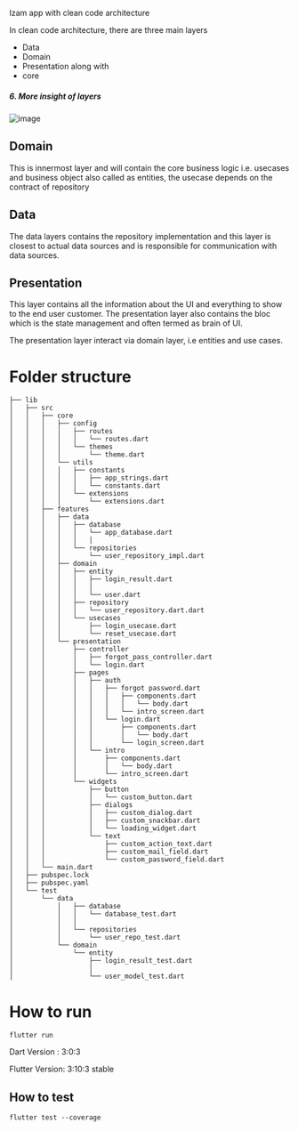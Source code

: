 Izam app with clean code architecture

In clean code architecture, there are three main layers

- Data
- Domain
- Presentation
  along with
- core

##### 6. More insight of layers

![image](https://miro.medium.com/max/772/0*sfCDEb571WD-7EfP.jpg)

## Domain

This is innermost layer and will contain the core business logic i.e. usecases and business object also called as entities, the usecase depends on the contract of repository

## Data

The data layers contains the repository implementation and this layer is closest to actual data sources and is responsible for communication with data sources.

## Presentation

This layer contains all the information about the UI and everything to show to the end user customer. The presentation layer also contains the bloc which is the state management and often termed as brain of UI.

The presentation layer interact via domain layer, i.e entities and use cases.

# Folder structure

```
├── lib
│   ├── src
│   │   ├── core
│   │   │   ├── config
│   │   │   │   ├── routes
│   │   │   │   │   └── routes.dart
│   │   │   │   └── themes
│   │   │   │       └── theme.dart
│   │   │   └── utils
│   │   │   │   ├── constants
│   │   │   │   │   ├── app_strings.dart
│   │   │   │   │   └── constants.dart
│   │   │   │   └── extensions
│   │   │   │       └── extensions.dart
│   │   ├── features
│   │   │   ├── data
│   │   │   │   ├── database
│   │   │   │   │   └── app_database.dart
│   │   │   │   │   │
│   │   │   │   └── repositories
│   │   │   │       └── user_repository_impl.dart
│   │   │   ├── domain
│   │   │   │   ├── entity
│   │   │   │   │   ├── login_result.dart
│   │   │   │   │   │
│   │   │   │   │   └── user.dart
│   │   │   │   ├── repository
│   │   │   │   │   └── user_repository.dart.dart
│   │   │   │   └── usecases
│   │   │   │       ├── login_usecase.dart
│   │   │   │       └── reset_usecase.dart
│   │   │   └── presentation
│   │   │       ├── controller
│   │   │       │   ├── forgot_pass_controller.dart
│   │   │       │   └── login.dart
│   │   │       ├── pages
│   │   │       │   ├── auth
│   │   │       │   │   ├── forgot password.dart
│   │   │       │   │   │   ├── components.dart
│   │   │       │   │   │   │   └── body.dart
│   │   │       │   │   │   └── intro_screen.dart
│   │   │       │   │   └── login.dart
│   │   │       │   │       ├── components.dart
│   │   │       │   │       │   └── body.dart
│   │   │       │   │       └── login_screen.dart
│   │   │       │   └── intro
│   │   │       │       ├── components.dart
│   │   │       │       │   └── body.dart
│   │   │       │       └── intro_screen.dart
│   │   │       └── widgets
│   │   │           ├── button
│   │   │           │   └── custom_button.dart
│   │   │           ├── dialogs
│   │   │           │   ├── custom_dialog.dart
│   │   │           │   ├── custom_snackbar.dart
│   │   │           │   └── loading_widget.dart
│   │   │           └── text
│   │   │               ├── custom_action_text.dart
│   │   │               ├── custom_mail_field.dart
│   │   │               └── custom_password_field.dart
│   │   └── main.dart
│   ├── pubspec.lock
│   ├── pubspec.yaml
│   └── test
│       └── data
│           │   ├── database
│           │   │   └── database_test.dart
│           │   │
│           │   └── repositories
│           │       └── user_repo_test.dart
│           └── domain
│               └── entity
│                   ├── login_result_test.dart
│                   │
│                   └── user_model_test.dart

```

# How to run

`flutter run`

Dart Version : 3:0:3

Flutter Version: 3:10:3 stable

## How to test

`flutter test --coverage`
